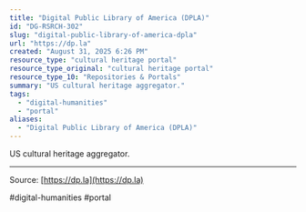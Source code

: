 ```yaml
---
title: "Digital Public Library of America (DPLA)"
id: "DG-RSRCH-302"
slug: "digital-public-library-of-america-dpla"
url: "https://dp.la"
created: "August 31, 2025 6:26 PM"
resource_type: "cultural heritage portal"
resource_type_original: "cultural heritage portal"
resource_type_10: "Repositories & Portals"
summary: "US cultural heritage aggregator."
tags:
  - "digital-humanities"
  - "portal"
aliases:
  - "Digital Public Library of America (DPLA)"
---
```


US cultural heritage aggregator.

---

Source: [https://dp.la](https://dp.la)

#digital-humanities #portal
